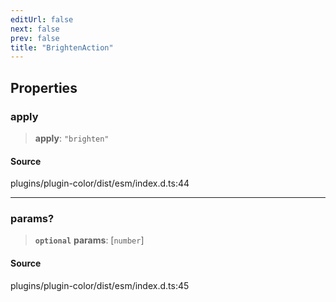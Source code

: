 ```yaml
---
editUrl: false
next: false
prev: false
title: "BrightenAction"
---
```


## Properties

### apply

> **apply**: `"brighten"`

#### Source

plugins/plugin-color/dist/esm/index.d.ts:44

***

### params?

> **`optional`** **params**: [`number`]

#### Source

plugins/plugin-color/dist/esm/index.d.ts:45
